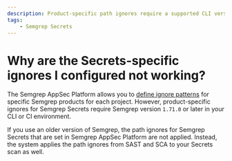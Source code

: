 ```yaml
---
description: Product-specific path ignores require a supported CLI version.
tags: 
    - Semgrep Secrets
---
```


# Why are the Secrets-specific ignores I configured not working?

The Semgrep AppSec Platform allows you to [define ignore patterns](https://semgrep.dev/docs/ignoring-files-folders-code#define-ignored-files-and-folders-in-semgrep-appsec-platform) for specific Semgrep products for each project. However, product-specific ignores for Semgrep Secrets require Semgrep version `1.71.0` or later in your CLI or CI environment.

If you use an older version of Semgrep, the path ignores for Semgrep Secrets that are set in Semgrep AppSec Platform are not applied. Instead, the system applies the path ignores from SAST and SCA to your Secrets scan as well.